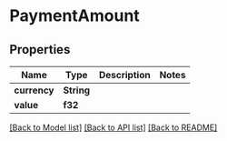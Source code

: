 # PaymentAmount

## Properties

Name | Type | Description | Notes
------------ | ------------- | ------------- | -------------
**currency** | **String** |  | 
**value** | **f32** |  | 

[[Back to Model list]](../README.md#documentation-for-models) [[Back to API list]](../README.md#documentation-for-api-endpoints) [[Back to README]](../README.md)


